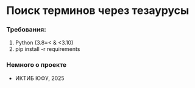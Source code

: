 # Поиск терминов через тезаурусы

### Требования:
1. Python (3.8=< & <3.10)
2. pip install -r requirements

### Немного о проекте
- ИКТИБ ЮФУ, 2025
